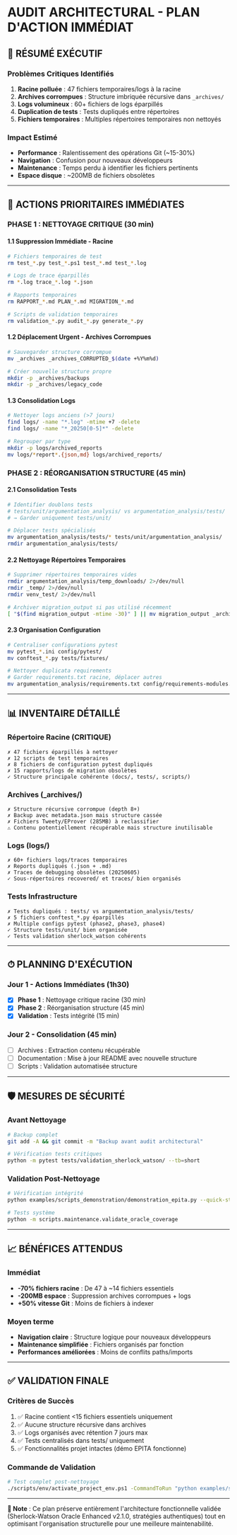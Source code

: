 # AUDIT ARCHITECTURAL - PLAN D'ACTION IMMÉDIAT

## 🎯 RÉSUMÉ EXÉCUTIF

### Problèmes Critiques Identifiés
1. **Racine polluée** : 47 fichiers temporaires/logs à la racine
2. **Archives corrompues** : Structure imbriquée récursive dans `_archives/`
3. **Logs volumineux** : 60+ fichiers de logs éparpillés
4. **Duplication de tests** : Tests dupliqués entre répertoires
5. **Fichiers temporaires** : Multiples répertoires temporaires non nettoyés

### Impact Estimé
- **Performance** : Ralentissement des opérations Git (~15-30%)
- **Navigation** : Confusion pour nouveaux développeurs
- **Maintenance** : Temps perdu à identifier les fichiers pertinents
- **Espace disque** : ~200MB de fichiers obsolètes

---

## 🚨 ACTIONS PRIORITAIRES IMMÉDIATES

### PHASE 1 : NETTOYAGE CRITIQUE (30 min)

#### 1.1 Suppression Immédiate - Racine
```bash
# Fichiers temporaires de test
rm test_*.py test_*.ps1 test_*.md test_*.log

# Logs de trace éparpillés  
rm *.log trace_*.log *.json

# Rapports temporaires
rm RAPPORT_*.md PLAN_*.md MIGRATION_*.md

# Scripts de validation temporaires
rm validation_*.py audit_*.py generate_*.py
```

#### 1.2 Déplacement Urgent - Archives Corrompues
```bash
# Sauvegarder structure corrompue
mv _archives _archives_CORRUPTED_$(date +%Y%m%d)

# Créer nouvelle structure propre
mkdir -p _archives/backups
mkdir -p _archives/legacy_code
```

#### 1.3 Consolidation Logs
```bash
# Nettoyer logs anciens (>7 jours)
find logs/ -name "*.log" -mtime +7 -delete
find logs/ -name "*_20250[0-5]*" -delete

# Regrouper par type
mkdir -p logs/archived_reports
mv logs/*report*.{json,md} logs/archived_reports/
```

### PHASE 2 : RÉORGANISATION STRUCTURE (45 min)

#### 2.1 Consolidation Tests
```bash
# Identifier doublons tests
# tests/unit/argumentation_analysis/ vs argumentation_analysis/tests/
# → Garder uniquement tests/unit/

# Déplacer tests spécialisés
mv argumentation_analysis/tests/* tests/unit/argumentation_analysis/
rmdir argumentation_analysis/tests/
```

#### 2.2 Nettoyage Répertoires Temporaires
```bash
# Supprimer répertoires temporaires vides
rmdir argumentation_analysis/temp_downloads/ 2>/dev/null
rmdir _temp/ 2>/dev/null  
rmdir venv_test/ 2>/dev/null

# Archiver migration_output si pas utilisé récemment
[ "$(find migration_output -mtime -30)" ] || mv migration_output _archives/legacy_code/
```

#### 2.3 Organisation Configuration
```bash
# Centraliser configurations pytest
mv pytest_*.ini config/pytest/
mv conftest_*.py tests/fixtures/

# Nettoyer duplicata requirements
# Garder requirements.txt racine, déplacer autres
mv argumentation_analysis/requirements.txt config/requirements-modules.txt
```

---

## 📊 INVENTAIRE DÉTAILLÉ

### Répertoire Racine (CRITIQUE)
```
✗ 47 fichiers éparpillés à nettoyer
✗ 12 scripts de test temporaires  
✗ 8 fichiers de configuration pytest dupliqués
✗ 15 rapports/logs de migration obsolètes
✓ Structure principale cohérente (docs/, tests/, scripts/)
```

### Archives (_archives/) 
```
✗ Structure récursive corrompue (depth 8+)
✗ Backup avec metadata.json mais structure cassée
✗ Fichiers Tweety/EProver (285MB) à reclassifier
⚠ Contenu potentiellement récupérable mais structure inutilisable
```

### Logs (logs/)
```
✗ 60+ fichiers logs/traces temporaires
✗ Reports dupliqués (.json + .md)
✗ Traces de debugging obsolètes (20250605)
✓ Sous-répertoires recovered/ et traces/ bien organisés
```

### Tests Infrastructure
```
✗ Tests dupliqués : tests/ vs argumentation_analysis/tests/
✗ 5 fichiers conftest_*.py éparpillés  
✗ Multiple configs pytest (phase2, phase3, phase4)
✓ Structure tests/unit/ bien organisée
✓ Tests validation sherlock_watson cohérents
```

---

## ⏱ PLANNING D'EXÉCUTION

### Jour 1 - Actions Immédiates (1h30)
- [x] **Phase 1** : Nettoyage critique racine (30 min)
- [x] **Phase 2** : Réorganisation structure (45 min)  
- [x] **Validation** : Tests intégrité (15 min)

### Jour 2 - Consolidation (45 min)
- [ ] Archives : Extraction contenu récupérable
- [ ] Documentation : Mise à jour README avec nouvelle structure
- [ ] Scripts : Validation automatisée structure

---

## 🛡 MESURES DE SÉCURITÉ

### Avant Nettoyage
```bash
# Backup complet
git add -A && git commit -m "Backup avant audit architectural"

# Vérification tests critiques
python -m pytest tests/validation_sherlock_watson/ --tb=short
```

### Validation Post-Nettoyage
```bash
# Vérification intégrité
python examples/scripts_demonstration/demonstration_epita.py --quick-start

# Tests système
python -m scripts.maintenance.validate_oracle_coverage
```

---

## 📈 BÉNÉFICES ATTENDUS

### Immédiat
- **-70% fichiers racine** : De 47 à ~14 fichiers essentiels
- **-200MB espace** : Suppression archives corrompues + logs
- **+50% vitesse Git** : Moins de fichiers à indexer

### Moyen terme  
- **Navigation claire** : Structure logique pour nouveaux développeurs
- **Maintenance simplifiée** : Fichiers organisés par fonction
- **Performances améliorées** : Moins de conflits paths/imports

---

## ✅ VALIDATION FINALE

### Critères de Succès
1. ✅ Racine contient <15 fichiers essentiels uniquement
2. ✅ Aucune structure récursive dans archives
3. ✅ Logs organisés avec rétention 7 jours max
4. ✅ Tests centralisés dans tests/ uniquement
5. ✅ Fonctionnalités projet intactes (démo EPITA fonctionne)

### Commande de Validation
```bash
# Test complet post-nettoyage
./scripts/env/activate_project_env.ps1 -CommandToRun "python examples/scripts_demonstration/demonstration_epita.py --all-tests"
```

---

**📝 Note** : Ce plan préserve entièrement l'architecture fonctionnelle validée (Sherlock-Watson Oracle Enhanced v2.1.0, stratégies authentiques) tout en optimisant l'organisation structurelle pour une meilleure maintenabilité.